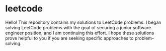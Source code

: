 # leetcode

Hello! This repository contains my solutions to LeetCode problems. I began solving LeetCode problems with the goal of securing a junior software engineer position, and I am continuing this effort. I hope these solutions prove helpful to you if you are seeking specific approaches to problem-solving.
